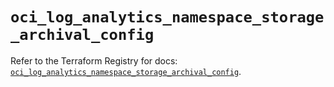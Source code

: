 # `oci_log_analytics_namespace_storage_archival_config`

Refer to the Terraform Registry for docs: [`oci_log_analytics_namespace_storage_archival_config`](https://registry.terraform.io/providers/hashicorp/oci/7.19.0/docs/resources/log_analytics_namespace_storage_archival_config).

